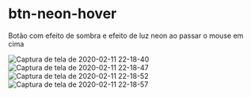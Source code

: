 # btn-neon-hover
Botão com efeito de sombra e efeito de luz neon ao passar o mouse em cima

![Captura de tela de 2020-02-11 22-18-40](https://user-images.githubusercontent.com/46541402/74294496-d10dff80-4d1c-11ea-947b-fadba6e9ce23.png)
![Captura de tela de 2020-02-11 22-18-47](https://user-images.githubusercontent.com/46541402/74294497-d1a69600-4d1c-11ea-9637-136c074f096b.png)
![Captura de tela de 2020-02-11 22-18-52](https://user-images.githubusercontent.com/46541402/74294498-d23f2c80-4d1c-11ea-826b-14163093e1cf.png)
![Captura de tela de 2020-02-11 22-18-57](https://user-images.githubusercontent.com/46541402/74294499-d23f2c80-4d1c-11ea-8098-4391afc107c6.png)

